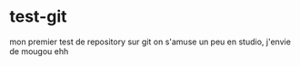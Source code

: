 # test-git
mon premier test de repository sur git
on s'amuse un peu en studio, j'envie de mougou ehh
